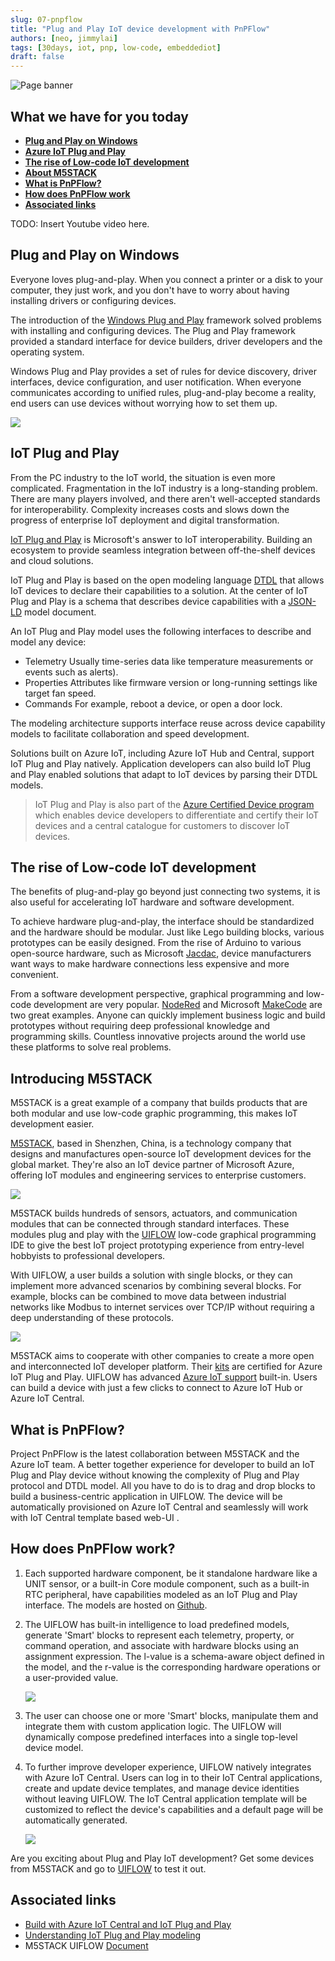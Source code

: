 ```yaml
---
slug: 07-pnpflow
title: "Plug and Play IoT device development with PnPFlow"
authors: [neo, jimmylai]
tags: [30days, iot, pnp, low-code, embeddediot]
draft: false
---
```


<head>
  <meta name="twitter:url" content="https://julyot.dev/blog/07-pnpflow" />
  <meta name="twitter:title" content="Plug and Play IoT device development with PnPFlow" />
  <meta name="twitter:description" content="Plug and Play IoT device development with PnPFlow" />
  <meta name="twitter:image" content="https://julyot.dev/img/png/JulyOT-banner-1-nanoframework.png" />
  <meta name="twitter:card" content="summary_large_image" />
  <meta name="twitter:creator" content="@jimbobbennett" />
  <meta name="twitter:site" content="@AzureAdvocates" />
  <link rel="canonical" href="https://julyot.dev/blog/07-pnpflow" />
</head>

![Page banner](../static/img/png/pnpflow_banner.png)

## What we have for you today

* [**Plug and Play on Windows**](#plug-and-play-story-on-windows)
* [**Azure IoT Plug and Play**](#azure-iot-plug-and-play)
* [**The rise of Low-code IoT development**](#the-rise-of-low-code-iot-development)
* [**About M5STACK**](#about-m5stack)
* [**What is PnPFlow?**](#what-is-pnpflow)
* [**How does PnPFlow work**](#how-does-pnpflow-work)
* [**Associated links**](#associated-links)

TODO: Insert Youtube video here.

## Plug and Play on Windows

Everyone loves plug-and-play. When you connect a printer or a disk to your computer, they just work, and you don't have to worry about having installing drivers or configuring devices.

The introduction of the [Windows Plug and Play](https://docs.microsoft.com/en-us/windows-hardware/drivers/kernel/introduction-to-plug-and-play) framework solved problems with installing and configuring devices. The Plug and Play framework provided a standard interface for device builders, driver developers and the operating system.

Windows Plug and Play provides a set of rules for device discovery, driver interfaces, device configuration, and user notification. When everyone communicates according to unified rules, plug-and-play become a reality, end users can use devices without worrying how to set them up.

![](../static/img/png/iotpnp.png)

## IoT Plug and Play

From the PC industry to the IoT world, the situation is even more complicated. Fragmentation in the IoT industry is a long-standing problem. There are many players involved, and there aren't well-accepted standards for interoperability. Complexity increases costs and slows down the progress of enterprise IoT deployment and digital transformation.

[IoT Plug and Play](https://docs.microsoft.com/en-us/azure/iot-develop/overview-iot-plug-and-play) is Microsoft's answer to IoT interoperability. Building an ecosystem to provide seamless integration between off-the-shelf devices and cloud solutions.

IoT Plug and Play is based on the open modeling language [DTDL](https://github.com/Azure/opendigitaltwins-dtdl/blob/master/DTDL/v2/dtdlv2.md) that allows IoT devices to declare their capabilities to a solution. At the center of IoT Plug and Play is a schema that describes device capabilities with a [JSON-LD](https://json-ld.org/) model document.

An IoT Plug and Play model uses the following interfaces to describe and model any device:

* Telemetry
  Usually time-series data like temperature measurements or events such as alerts).
* Properties
  Attributes like firmware version or long-running settings like target fan speed.
* Commands
  For example, reboot a device, or open a door lock.

The modeling architecture supports interface reuse across device capability models to facilitate collaboration and speed development.

Solutions built on Azure IoT, including Azure IoT Hub and Central, support IoT Plug and Play natively. Application developers can also build IoT Plug and Play enabled solutions that adapt to IoT devices by parsing their DTDL models.

> IoT Plug and Play is also part of the [Azure Certified Device program](https://www.microsoft.com/azure/partners/azure-certified-device) which enables device developers to differentiate and certify their IoT devices and a central catalogue for customers to discover IoT devices.

## The rise of Low-code IoT development

The benefits of plug-and-play go beyond just connecting two systems, it is also useful for accelerating IoT hardware and software development.

To achieve hardware plug-and-play, the interface should be standardized and the hardware should be modular. Just like Lego building blocks, various prototypes can be easily designed. From the rise of Arduino to various open-source hardware, such as Microsoft [Jacdac](https://microsoft.github.io/jacdac-docs/), device manufacturers want ways to make hardware connections less expensive and more convenient.

From a software development perspective, graphical programming and low-code development are very popular. [NodeRed](https://nodered.org/) and Microsoft [MakeCode](https://www.microsoft.com/en-us/makecode) are two great examples. Anyone can quickly implement business logic and build prototypes without requiring deep professional knowledge and programming skills. Countless innovative projects around the world use these platforms to solve real problems.

## Introducing M5STACK

M5STACK is a great example of a company that builds products that are both modular and use low-code graphic programming, this makes IoT development easier.

[M5STACK](https://m5stack.com/), based in Shenzhen, China, is a technology company that designs and manufactures open-source IoT development devices for the global market. They're also an IoT device partner of Microsoft Azure, offering IoT modules and engineering services to enterprise customers.

![](../static/img/png/m5stackdevice.png)

M5STACK builds hundreds of sensors, actuators, and communication modules that can be connected through standard interfaces. These modules plug and play with the [UIFLOW](https://flow.m5stack.com) low-code graphical programming IDE to give the best IoT project prototyping experience from entry-level hobbyists to professional developers.

With UIFLOW, a user builds a solution with single blocks, or they can implement more advanced scenarios by combining several blocks. For example, blocks can be combined to move data between industrial networks like Modbus to internet services over TCP/IP without requiring a deep understanding of these protocols.

![](../static/img/png/uiflow.png)

M5STACK aims to cooperate with other companies to create a more open and interconnected IoT developer platform. Their [kits](https://devicecatalog.azure.com/devices/84fe4cc3-cdf1-48a1-8b58-07685890f359) are certified for Azure IoT Plug and Play. UIFLOW has advanced [Azure IoT support](https://docs.m5stack.com/en/uiflow/iotcloud/azure) built-in.  Users can build a device with just a few clicks to connect to Azure IoT Hub or Azure IoT Central.

## What is PnPFlow?

Project PnPFlow is the latest collaboration between M5STACK and the Azure IoT team. A better together experience for developer to build an IoT Plug and Play device without knowing the complexity of Plug and Play protocol and DTDL model. All you have to do is to drag and drop blocks to build a business-centric application in UIFLOW. The device will be automatically provisioned on Azure IoT Central and seamlessly will work with IoT Central template based web-UI .

## How does PnPFlow work?

1. Each supported hardware component, be it standalone hardware like a UNIT sensor, or a built-in Core module component, such as a built-in RTC peripheral, have capabilities modeled as an IoT Plug and Play interface. The models are hosted on [Github](https://github.com/m5stack/M5-iot-plugandplay-models).

2. The UIFLOW has built-in intelligence to load predefined models, generate 'Smart' blocks to represent each telemetry, property, or command operation, and associate with hardware blocks using an assignment expression. The l-value is a schema-aware object defined in the model, and the r-value is the corresponding hardware operations or a user-provided value.

    ![](../static/img/png/pnpflowblock.png)

3. The user can choose one or more 'Smart' blocks, manipulate them and integrate them with custom application logic. The UIFLOW will dynamically compose predefined interfaces into a single top-level device model.

4. To further improve developer experience, UIFLOW  natively integrates with Azure IoT Central. Users can log in to their IoT Central applications, create and update device templates, and manage device identities without leaving UIFLOW. The IoT Central application template will be customized to reflect the device's capabilities and a default page will be automatically generated.

    ![](../static/img/gif/pnpflow-iotcentral.gif)

Are you exciting about Plug and Play IoT development? Get some devices from M5STACK and go to [UIFLOW](https://flow.m5stack.com) to test it out.

## Associated links

* [Build with Azure IoT Central and IoT Plug and Play](https://azure.microsoft.com/en-us/blog/build-with-azure-iot-central-and-iot-plug-and-play/)
* [Understanding IoT Plug and Play modeling](https://docs.microsoft.com/en-us/azure/iot-develop/concepts-modeling-guide)
* M5STACK UIFLOW [Document](https://docs.m5stack.com/en/quick_start/m5core/uiflow)